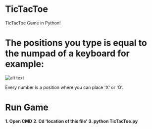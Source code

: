 # TicTacToe
TicTacToe Game in Python!


# The positions you type is equal to the numpad of a keyboard for example:

![alt text](https://i.imgur.com/5sdNOeb.png)

Every number is a position where you can place 'X' or 'O'.

# Run Game

  **1. Open CMD**
  **2. Cd 'location of this file'**
  **3. python TicTacToe.py**
